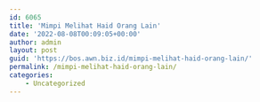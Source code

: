 ```yaml
---
id: 6065
title: 'Mimpi Melihat Haid Orang Lain'
date: '2022-08-08T00:09:05+00:00'
author: admin
layout: post
guid: 'https://bos.awn.biz.id/mimpi-melihat-haid-orang-lain/'
permalink: /mimpi-melihat-haid-orang-lain/
categories:
    - Uncategorized
---
```


